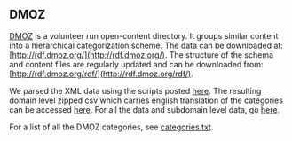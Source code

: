 ## DMOZ

[DMOZ](http://www.dmoz.org/) is a volunteer run open-content directory. It groups similar content into a hierarchical categorization scheme. The data can be downloaded at: [http://rdf.dmoz.org/](http://rdf.dmoz.org/). The structure of the schema and content files are regularly updated and can be downloaded from: [http://rdf.dmoz.org/rdf/](http://rdf.dmoz.org/rdf/). 

We parsed the XML data using the scripts posted [here](https://github.com/suriyan/dmoz_csv). The resulting domain level zipped csv which carries english translation of the categories can be accessed [here](dmoz_domain_category). For all the data and subdomain level data, go [here](https://github.com/suriyan/data/dmoz_csv).

For a list of all the DMOZ categories, see [categories.txt](categories.txt). 